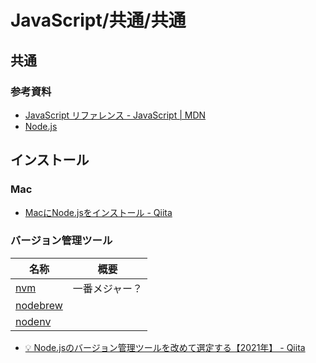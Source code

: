 # JavaScript/共通/共通

## 共通

### 参考資料

- [JavaScript リファレンス - JavaScript | MDN](https://developer.mozilla.org/ja/docs/Web/JavaScript/Reference)
- [Node.js](https://nodejs.org/ja/)

## インストール

### Mac

- [MacにNode.jsをインストール - Qiita](https://qiita.com/kyosuke5_20/items/c5f68fc9d89b84c0df09)

### バージョン管理ツール

| 名称                                             | 概要           |
| ------------------------------------------------ | -------------- |
| [nvm](https://github.com/nvm-sh/nvm)             | 一番メジャー？ |
| [nodebrew](https://github.com/hokaccha/nodebrew) |                |
| [nodenv](https://github.com/nodenv/nodenv)       |                |

- [💡 Node.jsのバージョン管理ツールを改めて選定する【2021年】 - Qiita](https://qiita.com/heppokofrontend/items/5c4cc738c5239f4afe02)
